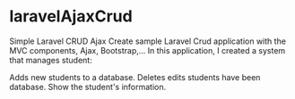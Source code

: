 # laravelAjaxCrud
Simple Laravel CRUD Ajax
Create sample Laravel Crud application with the MVC components, Ajax, Bootstrap,... In this application, I created a system that manages student:

Adds new students to a database.
Deletes edits students have been database.
Show the student's information.

